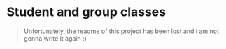 # Student and group classes
>Unfortunately, the readme of this project has been lost and i am not gonna write it again :)
